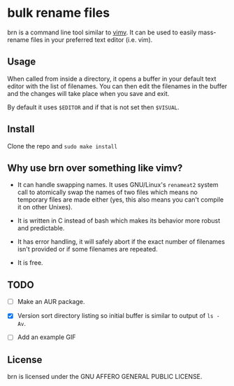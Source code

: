 # bulk rename files

brn is a command line tool similar to [vimv](https://github.com/thameera/vimv/).
It can be used to easily mass-rename files in your preferred text editor (i.e.
vim).

## Usage
When called from inside a directory, it opens a buffer in your default text
editor with the list of filenames. You can then edit the filenames in the
buffer and the changes will take place when you save and exit.

By default it uses `$EDITOR` and if that is not set then `$VISUAL`.

## Install
Clone the repo and `sudo make install`

## Why use brn over something like vimv?

* It can handle swapping names. It uses GNU/Linux's `renameat2` system call to
  atomically swap the names of two files which means no temporary files are made
  either (yes, this also means you can't compile it on other Unixes).

* It is written in C instead of bash which makes its behavior more robust and
  predictable.

* It has error handling, it will safely abort if the exact number of
  filenames isn't provided or if some filenames are repeated.

* It is free.

## TODO

- [ ] Make an AUR package.

- [x] Version sort directory listing so initial buffer is similar to output of
`ls -Av`.

- [ ] Add an example GIF 

## License
brn is licensed under the GNU AFFERO GENERAL PUBLIC LICENSE.
